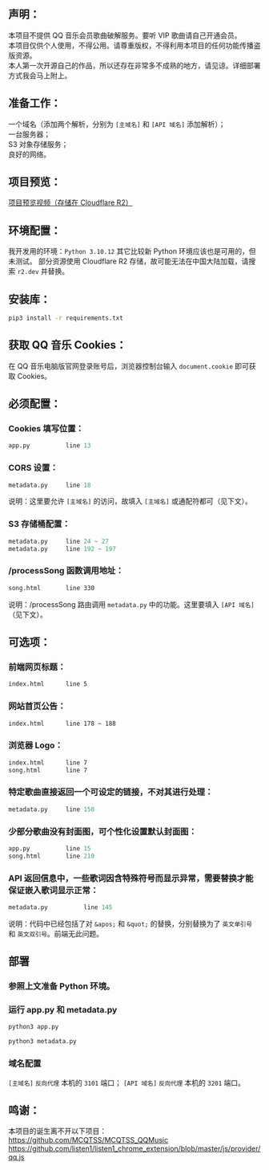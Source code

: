 ## 声明：
本项目不提供 QQ 音乐会员歌曲破解服务。要听 VIP 歌曲请自己开通会员。  
本项目仅供个人使用，不得公用。请尊重版权，不得利用本项目的任何功能传播盗版资源。  
本人第一次开源自己的作品，所以还存在非常多不成熟的地方，请见谅。详细部署方式我会马上附上。  

## 准备工作：
一个域名（添加两个解析，分别为 `[主域名]` 和 `[API 域名]` 添加解析）；  
一台服务器；  
S3 对象存储服务；  
良好的网络。

## 项目预览：
[项目预览视频（存储在 Cloudflare R2）](https://pub-2f343bc3f5884c2bb9d409ccde31c5af.r2.dev/qmusic-search.mp4)

## 环境配置：
我开发用的环境：`Python 3.10.12`
其它比较新 Python 环境应该也是可用的，但未测试。
部分资源使用 Cloudflare R2 存储，故可能无法在中国大陆加载，请搜索 `r2.dev` 并替换。

## 安装库：
```sh
pip3 install -r requirements.txt
```

## 获取 QQ 音乐 Cookies：
在 QQ 音乐电脑版官网登录账号后，浏览器控制台输入 `document.cookie` 即可获取 Cookies。

## 必须配置：
### Cookies 填写位置：
```python
app.py          line 13
```

### CORS 设置：
```python
metadata.py     line 18
```
说明：这里要允许 `[主域名]` 的访问，故填入 `[主域名]` 或通配符都可（见下文）。

### S3 存储桶配置：
```python
metadata.py     line 24 ~ 27
metadata.py     line 192 ~ 197
```

### /processSong 函数调用地址：
```html
song.html       line 330
```
说明：/processSong 路由调用 `metadata.py` 中的功能。这里要填入 `[API 域名]`（见下文）。

## 可选项：
### 前端网页标题：
```html
index.html      line 5
```

### 网站首页公告：
```html
index.html      line 178 ~ 188
```

### 浏览器 Logo：
```html
index.html      line 7
song.html       line 7
```

### 特定歌曲直接返回一个可设定的链接，不对其进行处理：
```python
metadata.py     line 150
```

### 少部分歌曲没有封面图，可个性化设置默认封面图：
```python
app.py          line 15
song.html       line 210
```

### API 返回信息中，一些歌词因含特殊符号而显示异常，需要替换才能保证嵌入歌词显示正常：
```python
metadata.py          line 145
```
说明：代码中已经包括了对 `&apos;` 和 `&quot;` 的替换，分别替换为了 `英文单引号` 和 `英文双引号`。前端无此问题。

## 部署
### 参照上文准备 Python 环境。
### 运行 app.py 和 metadata.py
```python
python3 app.py
```
```python
python3 metadata.py
```
### 域名配置
`[主域名]` `反向代理` 本机的 `3101` 端口；
`[API 域名]` `反向代理` 本机的 `3201` 端口。

## 鸣谢：
本项目的诞生离不开以下项目：  
https://github.com/MCQTSS/MCQTSS_QQMusic  
https://github.com/listen1/listen1_chrome_extension/blob/master/js/provider/qq.js
